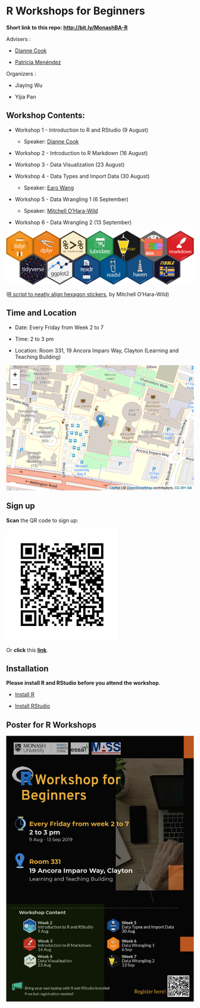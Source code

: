 
# R Workshops for Beginners

**Short link to this repo: http://bit.ly/MonashBA-R**

Advisers :

  - [Dianne Cook](http://dicook.org)

  - [Patricia Menéndez](https://www.patriciamenendez.com)

Organizers :

  - Jiaying Wu

  - Yijia Pan

## Workshop Contents:

  - Workshop 1 - Introduction to R and RStudio (9 August)
    
      - Speaker: [Dianne Cook](http://dicook.org)

  - Workshop 2 - Introduction to R Markdown (16 August)

  - Workshop 3 - Data Visualization (23 August)

  - Workshop 4 - Data Types and Import Data (30 August)
    
      - Speaker: [Earo Wang](https://earo.me)

  - Workshop 5 - Data Wrangling 1 (6 September)
    
      - Speaker: [Mitchell
        O’Hara-Wild](https://www.mitchelloharawild.com)

  - Workshop 6 - Data Wrangling 2 (13 September)

![](images/Hexwall.png)

([R script to neatly align hexagon
stickers](https://github.com/mitchelloharawild/hexwall), by Mitchell
O’Hara-Wild)

## Time and Location

  - Date: Every Friday from Week 2 to 7

  - Time: 2 to 3 pm

  - Location: Room 331, 19 Ancora Imparo Way, Clayton (Learning and
    Teaching
Building)

<img src="images/unnamed-chunk-1-1.png" style="display: block; margin: auto;" />

## Sign up

**Scan** the QR code to sign up:

![](images/Signup_QRcode.png)

Or **click** this
[**link**](https://docs.google.com/forms/d/1umPW5ooUfOoKhLB-5ehamH9tKTphBEtyc5G6EXfYpN8/viewform?edit_requested=true).

## Installation

**Please install R and RStudio before you attend the workshop**.

  - [Install R](https://cran.csiro.au)

  - [Install
    RStudio](https://www.rstudio.com/products/rstudio/download/)

## Poster for R Workshops

![](images/poster_black.png)
